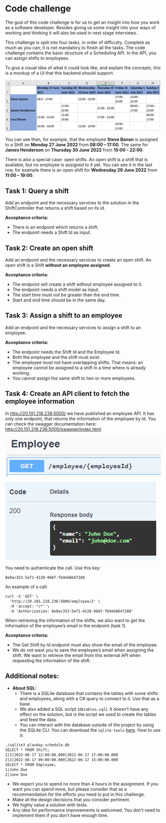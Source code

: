 # Code challenge

The goal of this code challenge is for us to get an insight into how you work as a software developer. Besides giving us some insight into your ways of working and thinking it will also be used in next stage interviews.

This challenge is split into four tasks, in order of difficulty. Complete as much as you can; it is not mandatory to finish all the tasks. The code challenge contains the basic structure of a Scheduling API. In the API, you can assign shifts to employees.

To give a visual idea of what it could look like, and explain the concepts, this is a mockup of a UI that this backend should support.

![image1.png](image1.png)

You can see then, for example, that the employee **Steve Banon** is assigned to a Shift on **Monday 27 June 2022** from **08:00 – 17:00**. The same for **James Henderson** on **Thursday 30 June 2022** from **15:00 – 22:00**.

There is also a special case: open shifts. An open shift is a shift that is available, but no employee is assigned to it yet. You can see it in the last row, for example there is an open shift for **Wednesday 29 June 2022** from **11:00 – 19:00**.

## Task 1: Query a shift

Add an endpoint and the necessary services to the solution in the ShiftController that returns a shift based on its id.

**Acceptance criteria:**

-	There is an endpoint which returns a shift.
-	The endpoint needs a Shift Id as input.

## Task 2: Create an open shift

Add an endpoint and the necessary services to create an open shift. An open shift is a Shift **without an employee assigned**.

**Acceptance criteria:**

-	The endpoint will create a shift without employee assigned to it.
-	The endpoint needs a shift model as input.
-	The start time must not be greater than the end time.
-	Start and end time should be in the same day.

## Task 3: Assign a shift to an employee

Add an endpoint and the necessary services to assign a shift to an employee.

**Acceptance criteria:**

-	The endpoint needs the Shift Id and the Employee Id.
-	Both the employee and the shift must exist.
-	The employee must not have overlapping shifts. That means: an employee cannot be assigned to a shift in a time where is already working.
-	You cannot assign the same shift to two or more employees.

## Task 4: Create an API client to fetch the employee information

In <http://20.101.218.236:5000/> we have published an employee API. It has only one endpoint, that returns the information of the employee by Id. You can check the swagger documentation here: <http://20.101.218.236:5000/swagger/index.html>

![image2.png](image2.png)

![image3.png](image3.png)

You need to authenticate the call. Use this key: 

```
8e0ac353-5ef1-4128-9687-fb9eb8647288
```
An example of a call:

```
curl -X 'GET' \
  'http://20.101.218.236:5000/employee/2' \
  -H 'accept: */*' \
  -H 'Authorization: 8e0ac353-5ef1-4128-9687-fb9eb8647288'
```

When retrieving the information of the shifts, we also want to get the information of the employee’s email in the endpoint (task 1).

**Acceptance criteria:**

-	The Get Shift by Id endpoint must also show the email of the employee.
-	We do not want you to save the employee’s email when assigning the shift. We want to retrieve the email from this external API when requesting the information of the shift.

## Additional notes:

- **About SQL:**
    * There is a SQLite database that contains the tables with some shifts and employees, along with a C# query to connect to it. Use that as a base.
    * We also added a SQL script (```dbtables.sql```). It doesn't have any effect on the solution, but is the script we used to create the tables and feed the data.
    * You can interact with the database outside of the project by using the SQLite CLI. You can download the `sqlite-tools` [here](https://www.sqlite.org/download.html). How to use it:
```
./sqlite3 planday-schedule.db
SELECT * FROM Shift;
1|1|2022-06-17 12:00:00.000|2022-06-17 17:00:00.000
2|2|2022-06-17 09:00:00.000|2022-06-17 15:00:00.000
SELECT * FROM Employee;
1|John Doe
2|Jane Doe
```  
- We expect you to spend no more than 4 hours in the assignment. If you want you can spend more, but please consider that as a recommendation for the efforts you need to put in this challenge.
- Make all the design decisions that you consider pertinent.
- We highly value a solution with tests.
- Any idea for performance improvements is welcomed. You don’t need to implement them if you don’t have enough time.
